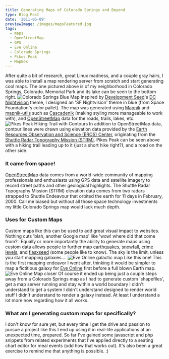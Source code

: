 ```yaml
---
title: Generating Maps of Colorado Springs and Beyond
type: Blog Post
date: '2011-05-09'
previewImage: /images/mapsFeatured.jpg
tags:
  - maps
  - OpenStreetMap
  - GPS
  - Eve Online
  - Colorado Springs
  - Pikes Peak
  - MapBox
---
```

After quite a bit of research, great Linux madness, and a couple gray hairs, I was able to install a map rendering server from scratch and start generating cool maps. The one pictured above is of my neighborhood in Colorado Springs, Colorado. Memorial Park and its lake can be seen to the bottom right. ![Colorado Springs Blue Map](/images/coloradoSpringsMap2b.png) Inspired by [Development Seed](http://developmentseed.org/)'s [DC Nightvision](http://demo.mapbox.com/dc-nightvision.html) theme, I designed an 'SF Nightvision' theme in blue (from Space Foundation's color pallet). The map was generated using [Mapnik](http://mapnik.org/) and [mapnik-utils](http://code.google.com/p/mapnik-utils/) such as [Cascadenik](https://github.com/mapnik/Cascadenik/wiki/Cascadenik) (making styling more manageable to work with), and [OpenStreetMap](http://www.openstreetmap.org/) data for the roads, trails, lakes, etc. ![Pikes Peak Hiking Trail with Contours](/images/pikesPeakMapb.png) In addition to OpenStreetMap data, contour lines were drawn using elevation data provided by the [Earth Resources Observation and Science (EROS) Center](http://eros.usgs.gov), originating from the [Shuttle Radar Topography Mission (STRM)](http://www2.jpl.nasa.gov/srtm/). Pikes Peak can be seen above with a hiking trail leading up to it (just a short hike right?), and a road on the other side.

### It came from space!

[OpenStreetMap](http://openstreetmap.org) data comes from a world-wide community of mapping professionals and enthusiasts using GPS data and satellite imagery to record street paths and other geological highlights. The Shuttle Radar Topography Mission (STRM) elevation data comes from two radars strapped to Shuttle Endeavour that orbited the earth for 11 days in February, 2000. Call me biased but without all those space technology investments my little Colorado Springs map would lack much depth.

### Uses for Custom Maps

Custom maps like this can be used to add great visual impact to websites. Nothing cuts 'blah, another Google map' like 'wow! where did that come from?'. Equally or more importantly the ability to generate maps using custom data allows people to further map [earthquakes](http://developmentseed.org/blog/2010/jan/29/post-earthquake-map-tiles-haiti), [snowfall](http://developmentseed.org/blog/2009/nov/05/snow-cover-hillshade-maps-winter-afghanistan), [crime levels](http://mike.teczno.com/notes/oakland-crime-maps/XI.html), and [flasxseed](http://www.nass.usda.gov/Charts_and_Maps/Crops_County/fx-pl.asp) (some people like to know). The sky is the limit, unless you start mapping galaxies.... ![Eve Online galactic map](/images/eveMapSample2.png) Like this one! This is the first mapping endeavor I went after, thinking it would be simpler to map a fictitious galaxy for [Eve Online](https://secure.eveonline.com/ft/?aid=106839) first before a full blown Earth map. ![Eve Online Map closer](/images/eveMapSample1.png) Of course it ended up being just a couple steps away from a Colorado Springs map as I had to generate custom 'shapefiles', get a map server running and stay within a world boundary I didn't understand to get a system I didn't understand designed to render world stuff I didn't understand to render a galaxy instead. At least I understand a lot more now regarding how it all works.

### What am I generating custom maps for specifically?

I don't know for sure yet, but every time I get the drive and passion to pursue a project like this I end up using it in real-life applications at an unexpected time, prepared. So far I've gained some javascript and php snippets from related experiments that I've applied directly to a seating chart editor for meal events (odd how that works out). It's also been a great exercise to remind me that anything is possible. :)
